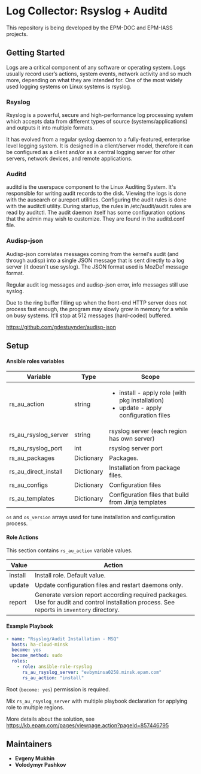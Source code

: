 # Log Collector:  Rsyslog + Auditd

This repository is being developed by the EPM-DOC and EPM-IASS projects.

## Getting Started

Logs are a critical component of any software or operating system. Logs usually record user’s actions, system events, network activity and so much more, depending on what they are intended for. One of the most widely used logging systems on Linux systems is rsyslog.

### Rsyslog

Rsyslog is a powerful, secure and high-performance log processing system which accepts data from different types of source (systems/applications) and outputs it into multiple formats.

It has evolved from a regular syslog daemon to a fully-featured, enterprise level logging system. It is designed in a client/server model, therefore it can be configured as a client and/or as a central logging server for other servers, network devices, and remote applications.

### Auditd

auditd is the userspace component to the Linux Auditing System. It's responsible for writing audit records to the disk. Viewing the logs is done with the ausearch or aureport utilities. Configuring the audit rules is done with the auditctl utility. During startup, the rules in /etc/audit/audit.rules are read by auditctl. The audit daemon itself has some configuration options that the admin may wish to customize. They are found in the auditd.conf file.

### Audisp-json

Audisp-json correlates messages coming from the kernel's audit (and through audisp) into a single JSON message that is sent directly to a log server (it doesn't use syslog). The JSON format used is MozDef message format.

Regular audit log messages and audisp-json error, info messages still use syslog.

Due to the ring buffer filling up when the front-end HTTP server does not process fast enough, the program may slowly grow in memory for a while on busy systems. It'll stop at 512 messages (hard-coded) buffered.

https://github.com/gdestuynder/audisp-json

## Setup
#### Ansible roles variables

| Variable             | Type       | Scope                                                        |
| -------------------- | ---------- | ------------------------------------------------------------ |
| rs_au_action         | string     | <ul><li>install - apply role (with pkg installation)</li><li>update - apply configuration files</li></ul> |
| rs_au_rsyslog_server | string     | rsyslog server (each region has own server)                  |
| rs_au_rsyslog_port   | int        | rsyslog server port                                          |
| rs_au_packages       | Dictionary | Packages.                                                    |
| rs_au_direct_install | Dictionary | Installation from package files.                             |
| rs_au_configs        | Dictionary | Configuration files                                          |
| rs_au_templates      | Dictionary | Configuration files that build from Jinja templates          |

`os` and `os_version` arrays used for tune installation and configuration process.

#### Role Actions

This section contains `rs_au_action` variable values.

| Value   | Action                                                       |
| ------- | ------------------------------------------------------------ |
| install | Install role. Default value.                                 |
| update  | Update configuration files and restart daemons only.         |
| report  | Generate version report according required packages. Use for audit and control installation process. See reports in `inventory` directory. |

#### Example Playbook

```yaml
- name: "Rsyslog/Audit Installation - MSQ"
  hosts: ha-cloud-minsk
  become: yes
  become_method: sudo
  roles:
    - role: ansible-role-rsyslog
      rs_au_rsyslog_server: "evbyminsa0258.minsk.epam.com"
      rs_au_action: "install"
```

Root (`become: yes`) permission is required.

Mix `rs_au_rsyslog_server` with multiple playbook declaration for applying role to multiple regions.

More details about the solution, see https://kb.epam.com/pages/viewpage.action?pageId=857446795

## Maintainers

* **Evgeny Mukhin**
* **Volodymyr Pashkov**
